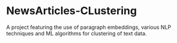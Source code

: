 # NewsArticles-CLustering
 A project featuring the use of paragraph embeddings, various NLP techniques and ML algorithms for clustering of text data.
